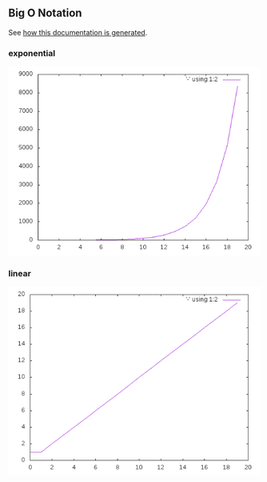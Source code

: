 ## Big O Notation
See [how this documentation is generated](install.md).
### exponential
![](exponential.png)
### linear
![](linear.png)
